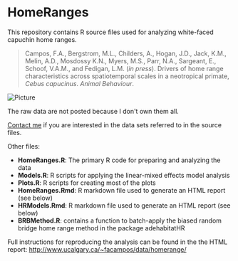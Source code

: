 HomeRanges
==========

This repository contains R source files used for analyzing white-faced capuchin home ranges.


>Campos, F.A., Bergstrom, M.L., Childers, A., Hogan, J.D., Jack, K.M., Melin, A.D., Mosdossy K.N., Myers, M.S., Parr, N.A., Sargeant, E., Schoof, V.A.M., and Fedigan, L.M. (_in press_). Drivers of home range characteristics across spatiotemporal scales in a neotropical primate, _Cebus capucinus_. _Animal Behaviour_.

![Picture](http://people.ucalgary.ca/~facampos/images/homerange2.jpg)

The raw data are not posted because I don't own them all.

[Contact me](mailto:camposfa@gmail.com) if you are interested in the data sets referred to in the source files.

Other files:
- **HomeRanges.R**: The primary R code for preparing and analyzing the data
- **Models.R**: R scripts for applying the linear-mixed effects model analysis
- **Plots.R**: R scripts for creating most of the plots
- **HomeRanges.Rmd**: R markdown file used to generate an HTML report (see below)
- **HRModels.Rmd**: R markdown file used to generate an HTML report (see below)
- **BRBMethod.R**: contains a function to batch-apply the biased random bridge home range method in the package adehabitatHR

Full instructions for reproducing the analysis can be found in the the HTML report: http://www.ucalgary.ca/~facampos/data/homerange/
